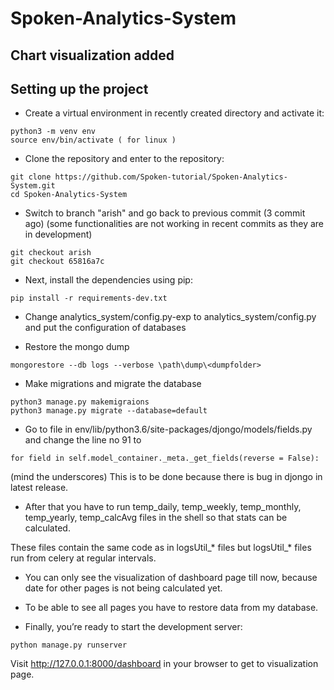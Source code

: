 # Spoken-Analytics-System


## Chart visualization added

## Setting up the project
* Create a virtual environment in recently created directory and activate it:
```
python3 -m venv env
source env/bin/activate ( for linux )
```

* Clone the repository and enter to the repository:
```
git clone https://github.com/Spoken-tutorial/Spoken-Analytics-System.git
cd Spoken-Analytics-System
```

* Switch to branch "arish" and go back to previous commit (3 commit ago) (some functionalities are not working in recent commits as they are in development)
```
git checkout arish
git checkout 65816a7c
```


* Next, install the dependencies using pip:
```
pip install -r requirements-dev.txt 
```

* Change analytics_system/config.py-exp to analytics_system/config.py and put the configuration of databases

* Restore the mongo dump
```
mongorestore --db logs --verbose \path\dump\<dumpfolder>
```

* Make migrations and migrate the database
```
python3 manage.py makemigraions
python3 manage.py migrate --database=default
```

* Go to file in env/lib/python3.6/site-packages/djongo/models/fields.py and change the line no 91 to
```
for field in self.model_container._meta._get_fields(reverse = False):
```
(mind the underscores)
This is to be done because there is bug in djongo in latest release.

* After that you have to run temp_daily, temp_weekly, temp_monthly, temp_yearly, temp_calcAvg files in the shell so that stats can be calculated.

These files contain the same code as in logsUtil_* files but logsUtil_* files run from celery at regular intervals.

* You can only see the visualization of dashboard page till now, because date for other pages is not being calculated yet.

* To be able to see all pages you have to restore data from my database.

* Finally, you’re ready to start the development server:
```
python manage.py runserver
```

Visit http://127.0.0.1:8000/dashboard in your browser to get to visualization page.



